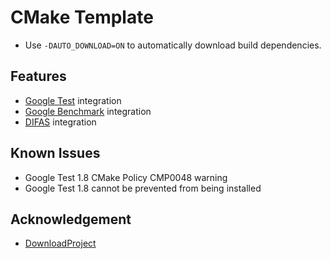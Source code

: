 # CMake Template

- Use `-DAUTO_DOWNLOAD=ON` to automatically download build dependencies.

## Features

- [Google Test](https://github.com/google/googletest) integration
- [Google Benchmark](https://github.com/google/benchmark) integration
- [DIFAS](https://github.com/W4RH4WK/DIFAS) integration

## Known Issues

- Google Test 1.8 CMake Policy CMP0048 warning
- Google Test 1.8 cannot be prevented from being installed

## Acknowledgement

- [DownloadProject](https://github.com/Crascit/DownloadProject)
